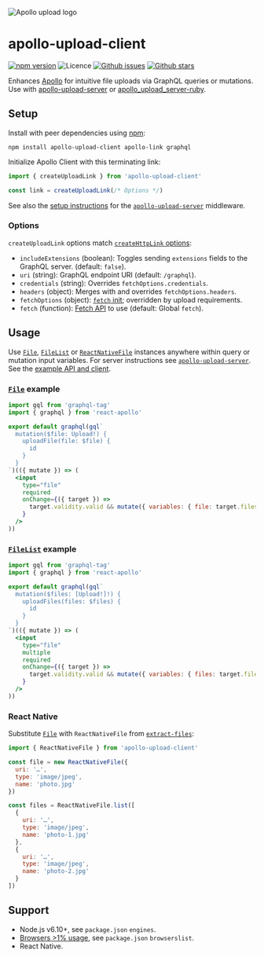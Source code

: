 ![Apollo upload logo](https://cdn.rawgit.com/jaydenseric/apollo-upload-client/v7.0.0-alpha.3/apollo-upload-logo.svg)

# apollo-upload-client

[![npm version](https://img.shields.io/npm/v/apollo-upload-client.svg)](https://npm.im/apollo-upload-client) ![Licence](https://img.shields.io/npm/l/apollo-upload-client.svg) [![Github issues](https://img.shields.io/github/issues/jaydenseric/apollo-upload-client.svg)](https://github.com/jaydenseric/apollo-upload-client/issues) [![Github stars](https://img.shields.io/github/stars/jaydenseric/apollo-upload-client.svg)](https://github.com/jaydenseric/apollo-upload-client/stargazers)

Enhances [Apollo](https://apollographql.com) for intuitive file uploads via GraphQL queries or mutations. Use with [apollo-upload-server](https://github.com/jaydenseric/apollo-upload-server) or [apollo_upload_server-ruby](https://github.com/jetruby/apollo_upload_server-ruby).

## Setup

Install with peer dependencies using [npm](https://npmjs.com):

```shell
npm install apollo-upload-client apollo-link graphql
```

Initialize Apollo Client with this terminating link:

```js
import { createUploadLink } from 'apollo-upload-client'

const link = createUploadLink(/* Options */)
```

See also the [setup instructions](https://github.com/jaydenseric/apollo-upload-server#setup) for the [`apollo-upload-server`](https://github.com/jaydenseric/apollo-upload-server) middleware.

### Options

`createUploadLink` options match [`createHttpLink` options](https://www.apollographql.com/docs/link/links/http.html#Options):

* `includeExtensions` (boolean): Toggles sending `extensions` fields to the GraphQL server. (default: `false`).
* `uri` (string): GraphQL endpoint URI (default: `/graphql`).
* `credentials` (string): Overrides `fetchOptions.credentials`.
* `headers` (object): Merges with and overrides `fetchOptions.headers`.
* `fetchOptions` (object): [`fetch` init](https://developer.mozilla.org/docs/Web/API/WindowOrWorkerGlobalScope/fetch#Parameters); overridden by upload requirements.
* `fetch` (function): [Fetch API](https://fetch.spec.whatwg.org) to use (default: Global `fetch`).

## Usage

Use [`File`](https://developer.mozilla.org/en/docs/Web/API/File), [`FileList`](https://developer.mozilla.org/en/docs/Web/API/FileList) or [`ReactNativeFile`](#react-native) instances anywhere within query or mutation input variables. For server instructions see [`apollo-upload-server`](https://github.com/jaydenseric/apollo-upload-server). See the [example API and client](https://github.com/jaydenseric/apollo-upload-examples).

### [`File`](https://developer.mozilla.org/en/docs/Web/API/File) example

```jsx
import gql from 'graphql-tag'
import { graphql } from 'react-apollo'

export default graphql(gql`
  mutation($file: Upload!) {
    uploadFile(file: $file) {
      id
    }
  }
`)(({ mutate }) => (
  <input
    type="file"
    required
    onChange={({ target }) =>
      target.validity.valid && mutate({ variables: { file: target.files[0] } })
    }
  />
))
```

### [`FileList`](https://developer.mozilla.org/en/docs/Web/API/FileList) example

```jsx
import gql from 'graphql-tag'
import { graphql } from 'react-apollo'

export default graphql(gql`
  mutation($files: [Upload!]!) {
    uploadFiles(files: $files) {
      id
    }
  }
`)(({ mutate }) => (
  <input
    type="file"
    multiple
    required
    onChange={({ target }) =>
      target.validity.valid && mutate({ variables: { files: target.files } })
    }
  />
))
```

### React Native

Substitute [`File`](https://developer.mozilla.org/en/docs/Web/API/File) with `ReactNativeFile` from [`extract-files`](https://github.com/jaydenseric/extract-files):

```js
import { ReactNativeFile } from 'apollo-upload-client'

const file = new ReactNativeFile({
  uri: '…',
  type: 'image/jpeg',
  name: 'photo.jpg'
})

const files = ReactNativeFile.list([
  {
    uri: '…',
    type: 'image/jpeg',
    name: 'photo-1.jpg'
  },
  {
    uri: '…',
    type: 'image/jpeg',
    name: 'photo-2.jpg'
  }
])
```

## Support

* Node.js v6.10+, see `package.json` `engines`.
* [Browsers >1% usage](http://browserl.ist/?q=%3E1%25), see `package.json` `browserslist`.
* React Native.
